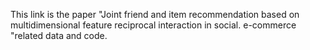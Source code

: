 This link is the paper "Joint friend and item recommendation based on multidimensional feature reciprocal interaction in social. e-commerce "related data and code.
